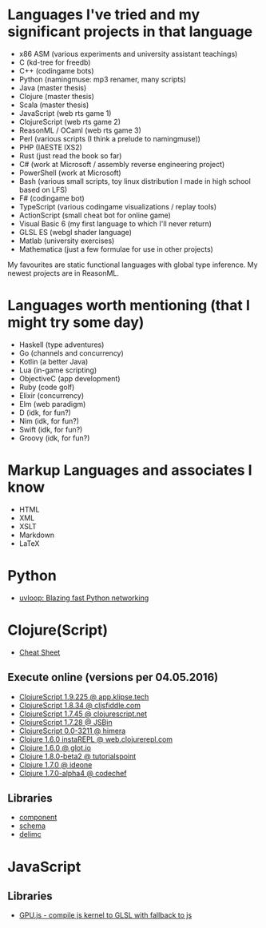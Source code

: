 
# Languages I've tried and my significant projects in that language
 - x86 ASM (various experiments and university assistant teachings)
 - C (kd-tree for freedb)
 - C++ (codingame bots)
 - Python (namingmuse: mp3 renamer, many scripts)
 - Java (master thesis)
 - Clojure (master thesis)
 - Scala (master thesis)
 - JavaScript (web rts game 1)
 - ClojureScript (web rts game 2)
 - ReasonML / OCaml (web rts game 3)
 - Perl (various scripts (I think a prelude to namingmuse))
 - PHP (IAESTE IXS2)
 - Rust (just read the book so far)
 - C# (work at Microsoft / assembly reverse engineering project)
 - PowerShell (work at Microsoft)
 - Bash (various small scripts, toy linux distribution I made in high school based on LFS)
 - F# (codingame bot)
 - TypeScript (various codingame visualizations / replay tools)
 - ActionScript (small cheat bot for online game)
 - Visual Basic 6 (my first language to which I'll never return)
 - GLSL ES (webgl shader language)
 - Matlab (university exercises)
 - Mathematica (just a few formulae for use in other projects)

My favourites are static functional languages with global type inference. My newest projects are in ReasonML.

# Languages worth mentioning (that I might try some day)
 - Haskell (type adventures)
 - Go (channels and concurrency)
 - Kotlin (a better Java)
 - Lua (in-game scripting)
 - ObjectiveC (app development)
 - Ruby (code golf)
 - Elixir (concurrency)
 - Elm (web paradigm)
 - D (idk, for fun?)
 - Nim (idk, for fun?)
 - Swift (idk, for fun?)
 - Groovy (idk, for fun?)

# Markup Languages and associates I know
 - HTML
 - XML
 - XSLT
 - Markdown
 - LaTeX

# Python

 - [uvloop: Blazing fast Python networking](http://magic.io/blog/uvloop-blazing-fast-python-networking/)

# Clojure(Script)
 - [Cheat Sheet](http://clojure.org/api/cheatsheet)

## Execute online (versions per 04.05.2016)
 - [ClojureScript 1.9.225 @ app.klipse.tech](http://app.klipse.tech/)
 - [ClojureScript 1.8.34 @ cljsfiddle.com](http://cljsfiddle.com/)
 - [ClojureScript 1.7.45 @ clojurescript.net](http://clojurescript.net/)
 - [ClojureScript 1.7.28 @ JSBin](http://jsbin.com/)
 - [ClojureScript 0.0-3211 @ himera](http://himera.herokuapp.com/index.html)
 - [Clojure 1.6.0 instaREPL @ web.clojurerepl.com](http://web.clojurerepl.com/)
 - [Clojure 1.6.0 @ glot.io](https://glot.io/new/clojure)
 - [Clojure 1.8.0-beta2 @ tutorialspoint](http://www.tutorialspoint.com/execute_clojure_online.php)
 - [Clojure 1.7.0 @ ideone](https://ideone.com/)
 - [Clojure 1.7.0-alpha4 @ codechef](https://www.codechef.com/ide)

## Libraries
 - [component](https://github.com/stuartsierra/component)
 - [schema](https://github.com/plumatic/schema)
 - [delimc](https://github.com/swannodette/delimc)

# JavaScript

## Libraries
 - [GPU.js - compile js kernel to GLSL with fallback to js](http://gpu.rocks/)
